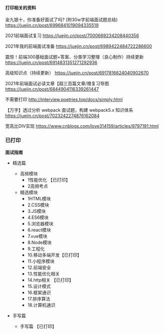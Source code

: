 #### 打印相关的资料

金九银十，你准备好面试了吗? (附30w字前端面试题总结) https://juejin.cn/post/6996841019094335519

2021前端面试复习 https://juejin.cn/post/7000669234208440356

2021年我的前端面试准备 https://juejin.cn/post/6989422484722286600

震惊！前端300基础面试题+答案、分类学习整理（良心制作）持续更新 https://juejin.cn/post/6914831351271292936

高级知识点（持续更新） https://juejin.cn/post/6917816624040902670

2021年前端面试必读文章【超三百篇文章/赠复习导图  https://juejin.cn/post/6844904116339261447


不需要打印 http://interview.poetries.top/docs/simply.html

【万字】透过分析 webpack 面试题，构建 webpack5.x 知识体系  https://juejin.cn/post/7023242274876162084


宽高比DIV实现 https://www.cnblogs.com/love314159/articles/9797191.html
### 已打印

**面试指南**

- 精选篇
  - 高频模块
    - 1性能优化 【已打印】
    - 2高频考点
  - 精选模块
    - 1HTML模块
    - 2.CSS模块
    - 3.JS模块
    - 4.ES6模块
    - 5.浏览器模块
    - 6.react模块
    - 7.vue模块
    - 8.Node模块
    - 9.工程化
    - 10.移动多端开发【已打印】
    - 11.小程序模块
    - 12.前端安全
    - 13.性能优化相关
    - 14.http相关 【已打印】
    - 15.设计模式
    - 16.框架通识
    - 17.排序算法
    - 18.计算机通识

- 手写篇
  - 手写篇 【已打印】
